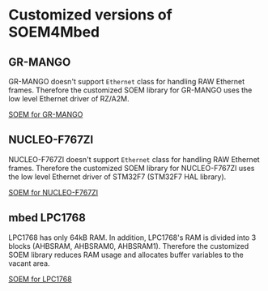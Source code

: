 # Customized versions of SOEM4Mbed

## GR-MANGO

GR-MANGO doesn't support `Ethernet` class for handling RAW Ethernet frames. Therefore the customized SOEM library for GR-MANGO uses the low level Ethernet driver of RZ/A2M. 

[SOEM for GR-MANGO](GR-MANGO)

## NUCLEO-F767ZI

NUCLEO-F767ZI doesn't support `Ethernet` class for handling RAW Ethernet frames. Therefore the customized SOEM library for NUCLEO-F767ZI uses the low level Ethernet driver of STM32F7 (STM32F7 HAL library). 

[SOEM for NUCLEO-F767ZI](NUCLEO-F767ZI)

## mbed LPC1768

LPC1768 has only 64kB RAM. In addition, LPC1768's RAM is divided into 3 blocks (AHBSRAM, AHBSRAM0, AHBSRAM1). Therefore the customized SOEM library reduces RAM usage and allocates buffer variables to the vacant area.

[SOEM for LPC1768](LPC1768)
